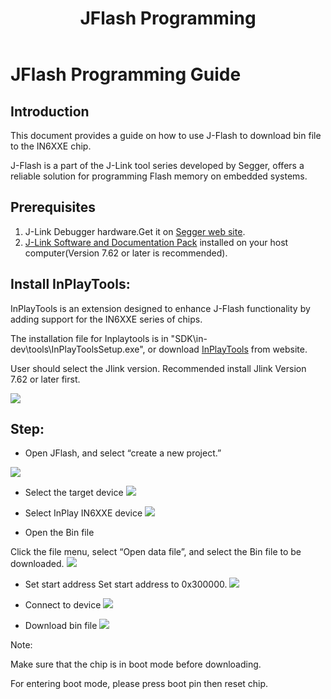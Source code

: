 ﻿---
title: "JFlash Programming"
---

# JFlash Programming Guide

## Introduction
This document provides a guide on how to use J-Flash to download bin file to the IN6XXE chip. 

J-Flash is a part of the J-Link tool series developed by Segger, offers a reliable solution for programming Flash memory on embedded systems.

## Prerequisites

1. J-Link Debugger hardware.Get it on [Segger web site](https://shop.segger.com/debug-trace-probes/debug-probes/j-link/j-link-base-classic).
2. [J-Link Software and Documentation Pack](https://www.segger.com/downloads/jlink/#J-LinkSoftwareAndDocumentationPack) installed on your host computer(Version 7.62 or later is recommended).
	

## Install InPlayTools:

InPlayTools is an extension designed to enhance J-Flash functionality by adding support for the IN6XXE series of chips.

The installation file for Inplaytools is in "SDK\in-dev\tools\InPlayToolsSetup.exe", or download [InPlayTools](https://github.com/InPlay-Inc/IN6XXE-Tools/blob/main/InPlayTool/InPlayToolsSetup.exe) from website.

User should select the Jlink version. Recommended install Jlink Version 7.62 or later first.


![](/images/jflash0.png)



## Step:
- Open JFlash, and select “create a new project.”

![](/images/jflash1.png)

- Select the target device
![](/images/jflash2.png)

- Select InPlay IN6XXE device
![](/images/jflash3.png)

- Open the Bin file

Click the file menu, select “Open data file”, and select the Bin file to be downloaded.
![](/images/jflash4.png)

- Set start address
  Set start address to 0x300000.
  ![](/images/jflash5.png)


- Connect to device
  ![](/images/jflash6.png)

- Download bin file
  ![](/images/jflash7.png)

Note:

Make sure that the chip is in boot mode before downloading.

For entering boot mode, please press boot pin then reset chip.